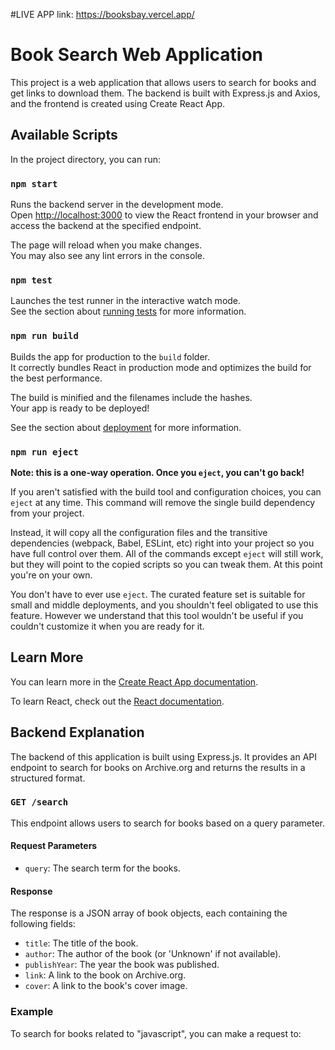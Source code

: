 #LIVE APP
link: https://booksbay.vercel.app/

# Book Search Web Application

This project is a web application that allows users to search for books and get links to download them. The backend is built with Express.js and Axios, and the frontend is created using Create React App.

## Available Scripts

In the project directory, you can run:

### `npm start`

Runs the backend server in the development mode.\
Open [http://localhost:3000](http://localhost:3000) to view the React frontend in your browser and access the backend at the specified endpoint.

The page will reload when you make changes.\
You may also see any lint errors in the console.

### `npm test`

Launches the test runner in the interactive watch mode.\
See the section about [running tests](https://facebook.github.io/create-react-app/docs/running-tests) for more information.

### `npm run build`

Builds the app for production to the `build` folder.\
It correctly bundles React in production mode and optimizes the build for the best performance.

The build is minified and the filenames include the hashes.\
Your app is ready to be deployed!

See the section about [deployment](https://facebook.github.io/create-react-app/docs/deployment) for more information.

### `npm run eject`

**Note: this is a one-way operation. Once you `eject`, you can't go back!**

If you aren't satisfied with the build tool and configuration choices, you can `eject` at any time. This command will remove the single build dependency from your project.

Instead, it will copy all the configuration files and the transitive dependencies (webpack, Babel, ESLint, etc) right into your project so you have full control over them. All of the commands except `eject` will still work, but they will point to the copied scripts so you can tweak them. At this point you're on your own.

You don't have to ever use `eject`. The curated feature set is suitable for small and middle deployments, and you shouldn't feel obligated to use this feature. However we understand that this tool wouldn't be useful if you couldn't customize it when you are ready for it.

## Learn More

You can learn more in the [Create React App documentation](https://facebook.github.io/create-react-app/docs/getting-started).

To learn React, check out the [React documentation](https://reactjs.org/).

## Backend Explanation

The backend of this application is built using Express.js. It provides an API endpoint to search for books on Archive.org and returns the results in a structured format.

### `GET /search`

This endpoint allows users to search for books based on a query parameter.

#### Request Parameters

- `query`: The search term for the books.

#### Response

The response is a JSON array of book objects, each containing the following fields:
- `title`: The title of the book.
- `author`: The author of the book (or 'Unknown' if not available).
- `publishYear`: The year the book was published.
- `link`: A link to the book on Archive.org.
- `cover`: A link to the book's cover image.

### Example

To search for books related to "javascript", you can make a request to:

